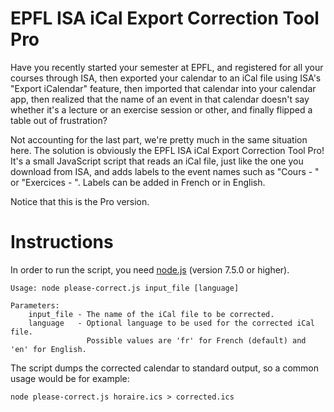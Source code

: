 
# EPFL ISA iCal Export Correction Tool Pro

Have you recently started your semester at EPFL, and registered for all your courses through ISA, then exported your calendar to an iCal file using ISA's "Export iCalendar" feature, then imported that calendar into your calendar app, then realized that the name of an event in that calendar doesn't say whether it's a lecture or an exercise session or other, and finally flipped a table out of frustration?

Not accounting for the last part, we're pretty much in the same situation here. The solution is obviously the EPFL ISA iCal Export Correction Tool Pro! It's a small JavaScript script that reads an iCal file, just like the one you download from ISA, and adds labels to the event names such as "Cours - " or "Exercices - ". Labels can be added in French or in English.

Notice that this is the Pro version.

# Instructions

In order to run the script, you need [node.js](https://nodejs.org/en/) (version 7.5.0 or higher).

```
Usage: node please-correct.js input_file [language]

Parameters:
	input_file - The name of the iCal file to be corrected.
	language   - Optional language to be used for the corrected iCal file.
	             Possible values are 'fr' for French (default) and 'en' for English.
```

The script dumps the corrected calendar to standard output, so a common usage would be for example:

```
node please-correct.js horaire.ics > corrected.ics
```
